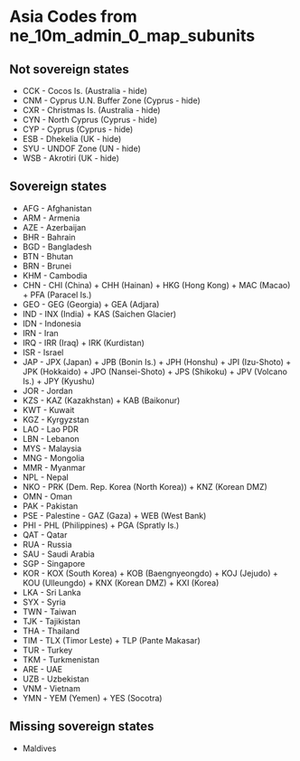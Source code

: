 # Asia Codes from ne_10m_admin_0_map_subunits

## Not sovereign states

- CCK - Cocos Is. (Australia - hide)
- CNM - Cyprus U.N. Buffer Zone (Cyprus - hide)
- CXR - Christmas Is. (Australia - hide)
- CYN - North Cyprus (Cyprus - hide)
- CYP - Cyprus (Cyprus - hide)
- ESB - Dhekelia (UK - hide)
- SYU - UNDOF Zone (UN - hide)
- WSB - Akrotiri (UK - hide)

## Sovereign states

- AFG - Afghanistan
- ARM - Armenia
- AZE - Azerbaijan
- BHR - Bahrain
- BGD - Bangladesh
- BTN - Bhutan
- BRN - Brunei
- KHM - Cambodia
- CHN - CHI (China) + CHH (Hainan) + HKG (Hong Kong) + MAC (Macao) + PFA (Paracel Is.)
- GEO - GEG (Georgia) + GEA (Adjara)
- IND - INX (India) + KAS (Saichen Glacier)
- IDN - Indonesia
- IRN - Iran
- IRQ - IRR (Iraq) + IRK (Kurdistan)
- ISR - Israel
- JAP - JPX (Japan) + JPB (Bonin Is.) + JPH (Honshu) + JPI (Izu-Shoto) + JPK (Hokkaido) + JPO (Nansei-Shoto) + JPS (Shikoku) + JPV (Volcano Is.) + JPY (Kyushu)
- JOR - Jordan
- KZS - KAZ (Kazakhstan) + KAB (Baikonur)
- KWT - Kuwait
- KGZ - Kyrgyzstan
- LAO - Lao PDR
- LBN - Lebanon
- MYS - Malaysia
- MNG - Mongolia
- MMR - Myanmar
- NPL - Nepal
- NKO - PRK (Dem. Rep. Korea (North Korea)) + KNZ (Korean DMZ)
- OMN - Oman
- PAK - Pakistan
- PSE - Palestine - GAZ (Gaza) + WEB (West Bank)
- PHI - PHL (Philippines) + PGA (Spratly Is.)
- QAT - Qatar
- RUA - Russia
- SAU - Saudi Arabia
- SGP - Singapore
- KOR - KOX (South Korea) + KOB (Baengnyeongdo) + KOJ (Jejudo) + KOU (Ulleungdo) + KNX (Korean DMZ) + KXI (Korea)
- LKA - Sri Lanka
- SYX - Syria
- TWN - Taiwan
- TJK - Tajikistan
- THA - Thailand
- TIM - TLX (Timor Leste) + TLP (Pante Makasar)
- TUR - Turkey
- TKM - Turkmenistan
- ARE - UAE
- UZB - Uzbekistan
- VNM - Vietnam
- YMN - YEM (Yemen) + YES (Socotra)

## Missing sovereign states

- Maldives
